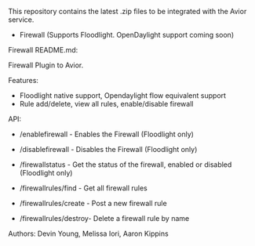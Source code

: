 This repository contains the latest .zip files to be integrated with the Avior service.

 * Firewall (Supports Floodlight. OpenDaylight support coming soon)

Firewall README.md:

Firewall Plugin to Avior.

Features:
 * Floodlight native support, Opendaylight flow equivalent support
 * Rule add/delete, view all rules, enable/disable firewall 

API:
 * /enablefirewall - Enables the Firewall (Floodlight only)
 * /disablefirewall - Disables the Firewall (Floodlight only)
 * /firewallstatus - Get the status of the firewall, enabled or disabled (Floodlight only)

 * /firewallrules/find - Get all firewall rules
 * /firewallrules/create - Post a new firewall rule
 * /firewallrules/destroy- Delete a firewall rule by name

Authors: Devin Young, Melissa Iori, Aaron Kippins
